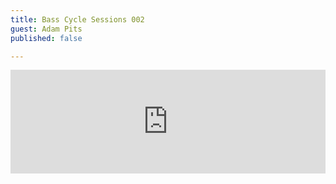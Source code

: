 ```yaml
---
title: Bass Cycle Sessions 002
guest: Adam Pits
published: false

---
```

<iframe width="100%" height="166" scrolling="no" frameborder="no" allow="autoplay" src="https://w.soundcloud.com/player/?url=https%3A//api.soundcloud.com/tracks/879031504&color=%23f11b1a&auto_play=false&hide_related=false&show_comments=true&show_user=true&show_reposts=false&show_teaser=false"></iframe>